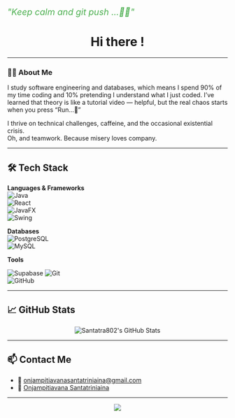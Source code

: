 <p align="left" style="font-size:20px; color:#4CAF50;">
  <em>"Keep calm and git push ...🤟🏻"</em>
</p>

<h1 align="center">Hi there !</h1>

---

### 👩‍💻 About Me

I study software engineering and databases, which means I spend 90% of my time coding and 10% pretending I understand what I just coded.
I’ve learned that theory is like a tutorial video — helpful, but the real chaos starts when you press “Run...🥂”

I thrive on technical challenges, caffeine, and the occasional existential crisis.  
Oh, and teamwork. Because misery loves company.

---

## 🛠️ Tech Stack

**Languages & Frameworks**  
![Java](https://img.shields.io/badge/-Java-007396?style=for-the-badge&logo=java&logoColor=white)  
![React](https://img.shields.io/badge/-React-20232A?style=for-the-badge&logo=react&logoColor=61DAFB)  
![JavaFX](https://img.shields.io/badge/-JavaFX-0095D5?style=for-the-badge&logo=java&logoColor=white)  
![Swing](https://img.shields.io/badge/-Swing-007396?style=for-the-badge&logo=java&logoColor=white)

**Databases**  
![PostgreSQL](https://img.shields.io/badge/-PostgreSQL-232F3E?style=for-the-badge&logo=postgresql&logoColor=white)  
![MySQL](https://img.shields.io/badge/-MySQL-1A1A1A?style=for-the-badge&logo=mysql&logoColor=white)  

**Tools**

![Supabase](https://img.shields.io/badge/-Supabase-0E1117?style=for-the-badge&logo=supabase&logoColor=3ECF8E)
![Git](https://img.shields.io/badge/-Git-0D1117?style=for-the-badge&logo=git&logoColor=F05032)  
![GitHub](https://img.shields.io/badge/-GitHub-1A1A1A?style=for-the-badge&logo=github&logoColor=white)

---

## 📈 GitHub Stats

<p align="center">
  <img src="https://github-readme-stats.vercel.app/api?username=Santatra802&show_icons=true&theme=tokyonight" alt="Santatra802's GitHub Stats" />
</p>

---

## 📫 Contact Me

- 💌 [onjampitiavanasantatriniaina@gmail.com](mailto:onjampitiavanasantatriniaina@gmail.com)
- 💼 [Onjampitiavana Santatriniaina](https://www.linkedin.com/in/onjampitiavana-santatriniaina)

---

<p align="center">
  <img src="https://capsule-render.vercel.app/api?type=waving&color=0E1117&height=120&section=footer"/>
</p>
